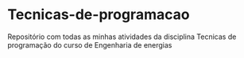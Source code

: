 # Tecnicas-de-programacao
 Repositório com todas as minhas atividades da disciplina Tecnicas de programação do curso de Engenharia de energias
